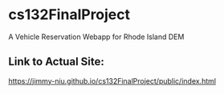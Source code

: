 # cs132FinalProject
A Vehicle Reservation Webapp for Rhode Island DEM

## Link to Actual Site:
https://jimmy-niu.github.io/cs132FinalProject/public/index.html
